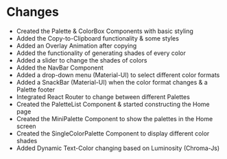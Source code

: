 # **Changes**

- Created the Palette & ColorBox Components with basic styling
- Added the Copy-to-Clipboard functionality & some styles
- Added an Overlay Animation after copying
- Added the functionality of generating shades of every color
- Added a slider to change the shades of colors
- Added the NavBar Component
- Added a drop-down menu (Material-UI) to select different color formats
- Added a SnackBar (Material-UI) when the color format changes & a Palette footer
- Integrated React Router to change between different Palettes
- Created the PaletteList Component & started constructing the Home page
- Created the MiniPalette Component to show the palettes in the Home screen
- Created the SingleColorPalette Component to display different color shades
- Added Dynamic Text-Color changing based on Luminosity (Chroma-Js)

